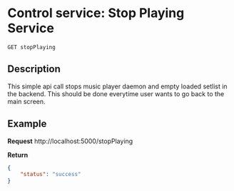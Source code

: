 # Control service: Stop Playing Service
    GET stopPlaying

## Description

This simple api call stops music player daemon and empty loaded setlist in the backend. This should be done everytime user wants to go back to the main screen.

## Example
**Request**
    http://localhost:5000/stopPlaying
    
**Return**
```json
{
    "status": "success"
}
```
